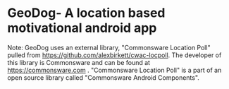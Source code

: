 # GeoDog- A location based motivational android app

Note: GeoDog uses an external library, "Commonsware Location Poll" pulled from https://github.com/alexbirkett/cwac-locpoll. The developer of this library is Commonsware and can be found at https://commonsware.com . "Commonsware Location Poll" is a part of an open source library called "Commonsware Android Components".
